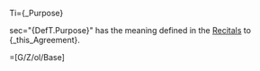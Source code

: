 Ti={_Purpose}

sec="{DefT.Purpose}" has the meaning defined in the <a href="#Why.Sec" class="xref">Recitals</a> to {_this_Agreement}.

=[G/Z/ol/Base]